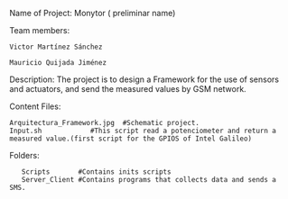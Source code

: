 Name of Project: Monytor ( preliminar name)

Team members:

	Victor Martínez Sánchez 

	Mauricio Quijada Jiménez


Description: 
The project is to design a Framework for the use of sensors and actuators, and send the measured values by GSM network.

Content Files:

	Arquitectura_Framework.jpg  #Schematic project.
	Input.sh 		    #This script read a potenciometer and return a measured value.(first script for the GPIOS of Intel Galileo)

Folders:

       Scripts       #Contains inits scripts
       Server_Client #Contains programs that collects data and sends a SMS. 
